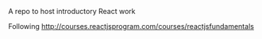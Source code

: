 A repo to host introductory React work

Following http://courses.reactjsprogram.com/courses/reactjsfundamentals

